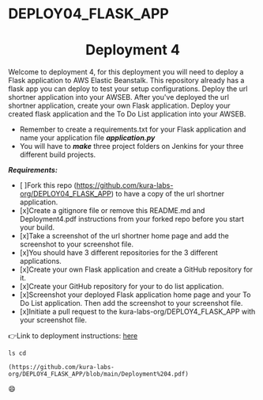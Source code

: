 # DEPLOY04_FLASK_APP

<h1 align=center>Deployment 4</h1>

Welcome to deployment 4, for this deployment you will need to deploy a Flask application to AWS Elastic Beanstalk. This repository already has a flask app you can deploy to test your setup configurations. Deploy the url shortner application into your AWSEB. After you've deployed the url shortner application, create your own Flask application. Deploy your created flask application and the To Do List application into your AWSEB.    

- Remember to create a requirements.txt for your Flask application and name your application file ***application.py***
- You will have to ***make*** three project folders on Jenkins for your three different build projects. 

***Requirements:*** 
- [ ]Fork this repo (https://github.com/kura-labs-org/DEPLOY04_FLASK_APP) to have a copy of the url shortner application.
- [x]Create a gitignore file or remove this README.md and Deployment4.pdf instructions from your forked repo before you start your build.
- [x]Take a screenshot of the url shortner home page and add the screenshot to your screenshot file.
- [x]You should have 3 different repositories for the 3 different applications. 
- [x]Create your own Flask application and create a GitHub repository for it.
- [x]Create your GitHub repository for your to do list application.
- [x]Screenshot your deployed Flask application home page and your To Do List application. Then add the screenshot to your screenshot file.   
- [x]Initiate a pull request to the kura-labs-org/DEPLOY4_FLASK_APP with your screenshot file.   

👉Link to deployment instructions: [here](https://github.com/kura-labs-org/DEPLOY4_FLASK_APP/blob/main/Deployment%204.pdf)  

```
ls cd
```
```
(https://github.com/kura-labs-org/DEPLOY4_FLASK_APP/blob/main/Deployment%204.pdf)
```
:smile:
